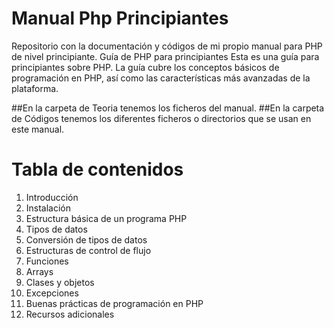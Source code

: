# Manual Php Principiantes
Repositorio con la documentación y códigos de mi propio manual para PHP de nivel principiante.
Guía de PHP para principiantes
Esta es una guía para principiantes sobre PHP. La guía cubre los conceptos básicos de programación en PHP, así como las características más avanzadas de la plataforma.

##En la carpeta de Teoria tenemos los ficheros del manual.
##En la carpeta de Códigos tenemos los diferentes ficheros o directorios que se usan en este manual.

# Tabla de contenidos
1. Introducción
2. Instalación
3. Estructura básica de un programa PHP
4. Tipos de datos
5. Conversión de tipos de datos
6. Estructuras de control de flujo
7. Funciones
8. Arrays
9. Clases y objetos
10. Excepciones
11. Buenas prácticas de programación en PHP
12. Recursos adicionales
